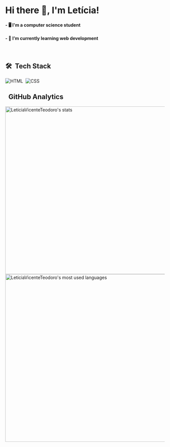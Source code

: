 <h1 align="left">Hi there 👋, I'm Letícia!</h1>
  
<h4>- 🖥️ I'm a computer science student</h4>
  
<h4>- 🌱 I’m currently learning web development</h4>

<br/>
  
## 🛠️ &nbsp;Tech Stack
  
![HTML](https://img.shields.io/badge/-HTML-05122A?style=flat&logo=HTML5)&nbsp;
![CSS](https://img.shields.io/badge/-CSS-05122A?style=flat&logo=CSS3&logoColor=1572B6)&nbsp;

  
## &nbsp; GitHub Analytics
  
<p align="left">
<img width="530em" src="https://github-readme-stats.vercel.app/api?username=LeticiaVicenteTeodoro&show_icons=true&theme=vision-friendly-dark" alt="LeticiaVicenteTeodoro's stats"/>
<img width="530em" src="https://github-readme-stats.vercel.app/api/top-langs/?username=LeticiaVicenteTeodoro&slayout=compact&theme=vision-friendly-dark" alt="LeticiaVicenteTeodoro's most used languages"/>
  </p>
  
  <br/>
